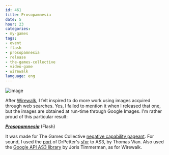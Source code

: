 ```yaml
---
id: 461
title: Prosopamnesia
date: 5
hour: 23
categories:
- my-games
tags:
- event
- flash
- prosopamnesia
- release
- the-games-collective
- video-game
- wirewalk
language: eng
---
```


![image](/files/2010/05-prosopamnesia/prosopamnesiascreen.png "Prosopamnesia screenshot")

After [Wirewalk](/tag/wirewalk/), I felt inspired to do more work using images acquired through web searches. Yes, I failed to mention it when I released that one, but the images are obtained at run-time through Google Images. I'm rather proud of this particular result:

**_[Prosopamnesia](//www.agj.cl/files/games/prosopamnesia/)_** (Flash)

It was made for The Games Collective [negative capability pageant](http://www.thegamescollective.org/index.php/topic,44.0.html). For sound, I used the [port](http://code.google.com/p/as3sfxr/) of DrPetter's [sfxr](http://www.drpetter.se/project_sfxr.html) to AS3, by Thomas Vian. Also used the [Google API AS3 library](http://code.google.com/p/googleas3api/) by Joris Timmerman, as for Wirewalk.
